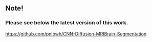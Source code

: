 ## Note!

### Please see below the latest version of this work.

https://github.com/pnlbwh/CNN-Diffusion-MRIBrain-Segmentation

